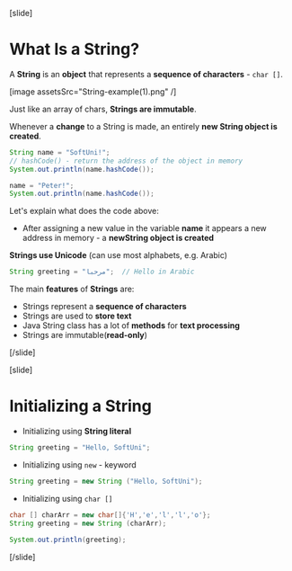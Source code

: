 [slide]
# What Is a String?

A **String** is an **object** that represents a **sequence of characters** - `char []`.

[image assetsSrc="String-example(1).png" /]

Just like an array of chars, **Strings are immutable**.

Whenever a **change** to a String is made, an entirely **new String object is created**. 
```java live
String name = "SoftUni!";
// hashCode() - return the address of the object in memory
System.out.println(name.hashCode());

name = "Peter!";
System.out.println(name.hashCode());
```
Let's explain what does the code above:
- After assigning a new value in the variable **name** it appears a new address in memory - a **newString object is created**



**Strings use Unicode** (can use most alphabets, e.g. Arabic) 
```java 
String greeting = "مرحبا";  // Hello in Arabic
```

The main **features** of **Strings** are:
- Strings represent a **sequence of characters**
- Strings are used to **store text**
- Java String class has a lot of **methods** for **text processing**
- Strings are immutable(**read-only**)


[/slide]

[slide]
# Initializing a String

- Initializing using **String literal**
```java
String greeting = "Hello, SoftUni";
```

- Initializing using `new` - keyword

```java 
String greeting = new String ("Hello, SoftUni");
```
- Initializing using `char []`
```java live
char [] charArr = new char[]{'H','e','l','l','o'};
String greeting = new String (charArr);

System.out.println(greeting);
```
[/slide]